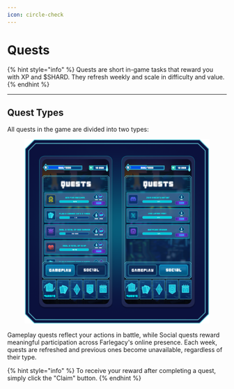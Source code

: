 ```yaml
---
icon: circle-check
---
```


# Quests

{% hint style="info" %}
Quests are short in-game tasks that reward you with XP and $SHARD. They refresh weekly and scale in difficulty and value.
{% endhint %}

***

## Quest Types

All quests in the game are divided into two types:

<figure><img src="../.gitbook/assets/Quests.png" alt=""><figcaption></figcaption></figure>

Gameplay quests reflect your actions in battle, while Social quests reward meaningful participation across Farlegacy's online presence. Each week, quests are refreshed and previous ones become unavailable, regardless of their type.&#x20;

{% hint style="info" %}
To receive your reward after completing a quest, simply click the "Claim" button.
{% endhint %}
